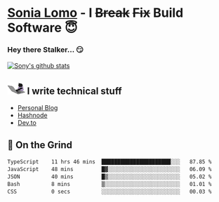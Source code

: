 # [Sonia Lomo](https://sonylomo.github.io/) - I ~~Break~~ ~~Fix~~ Build Software 😇
### Hey there Stalker... 😏 

<a href="https://github.com/sonylomo/github-readme-stats">
  <img align="center" src="https://media.giphy.com/media/lU05nFSW6Y2A/giphy.gif" alt="Sony's github stats" />
</a>

## <img src="assets/devcat.gif" width="40"> I write technical stuff
- [Personal Blog](https://www.sonylomo.dev/blog)
- [Hashnode](https://sonylomo.hashnode.dev/)
- [Dev.to](https://dev.to/sonylomo)

## 🤡 On the Grind
<!--START_SECTION:waka-->

```txt
TypeScript    11 hrs 46 mins  ██████████████████████░░░   87.85 %
JavaScript    48 mins         █▓░░░░░░░░░░░░░░░░░░░░░░░   06.09 %
JSON          40 mins         █▒░░░░░░░░░░░░░░░░░░░░░░░   05.02 %
Bash          8 mins          ▒░░░░░░░░░░░░░░░░░░░░░░░░   01.01 %
CSS           0 secs          ░░░░░░░░░░░░░░░░░░░░░░░░░   00.03 %
```

<!--END_SECTION:waka-->
